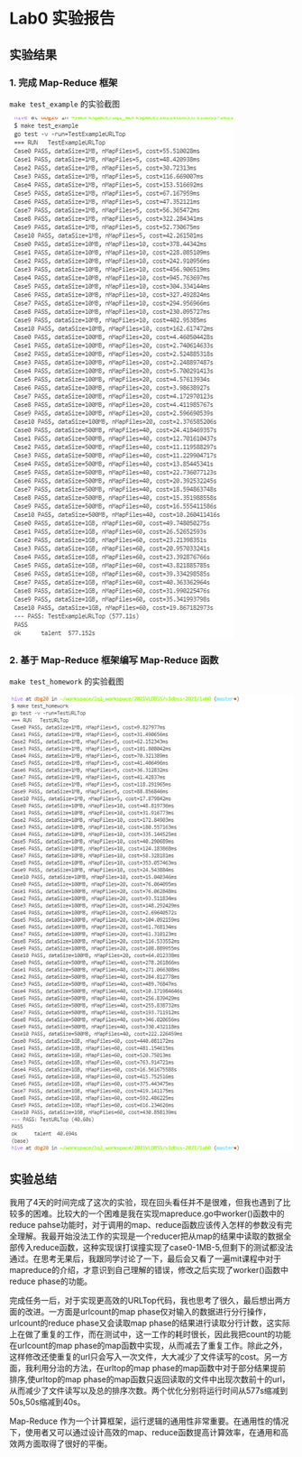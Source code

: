 # Lab0 实验报告

## 实验结果

### 1. 完成 Map-Reduce 框架

`make test_example` 的实验截图

![test_example_result](report/test_example.png)

### 2. 基于 Map-Reduce 框架编写 Map-Reduce 函数

`make test_homework` 的实验截图

![test_homework_result](report/test_homework.png)

## 实验总结

我用了4天的时间完成了这次的实验，现在回头看任并不是很难，但我也遇到了比较多的困难。比较大的一个困难是我在实现mapreduce.go中worker()函数中的reduce pahse功能时，对于调用的map、reduce函数应该传入怎样的参数没有完全理解。我最开始没法工作的实现是一个reducer把从map的结果中读取的数据全部传入reduce函数，这种实现误打误撞实现了case0-1MB-5,但剩下的测试都没法通过。在思考无果后，我跟同学讨论了一下，最后会又看了一遍mit课程中对于mapreduce的介绍，才意识到自己理解的错误，修改之后实现了worker()函数中reduce phase的功能。

完成任务一后，对于实现更高效的URLTop代码，我也思考了很久，最后想出两方面的改进。一方面是urlcount的map phase仅对输入的数据进行分行操作，urlcount的reduce phase又会读取map phase的结果进行读取分行计数，这实际上在做了重复的工作，而在测试中，这一工作的耗时很长，因此我把count的功能在urlcount的map phase的map函数中实现，从而减去了重复工作。除此之外，这样修改还使重复的url只会写入一次文件，大大减少了文件读写的cost。另一方面，我利用分治的方法，在urltop的map phase的map函数中对于部分结果提前排序,使urltop的map phase的map函数只返回读取的文件中出现次数前十的url，从而减少了文件读写以及总的排序次数。两个优化分别将运行时间从577s缩减到50s,50s缩减到40s。

Map-Reduce 作为一个计算框架，运行逻辑的通用性非常重要。在通用性的情况下，使用者又可以通过设计高效的map、reduce函数提高计算效率，在通用和高效两方面取得了很好的平衡。